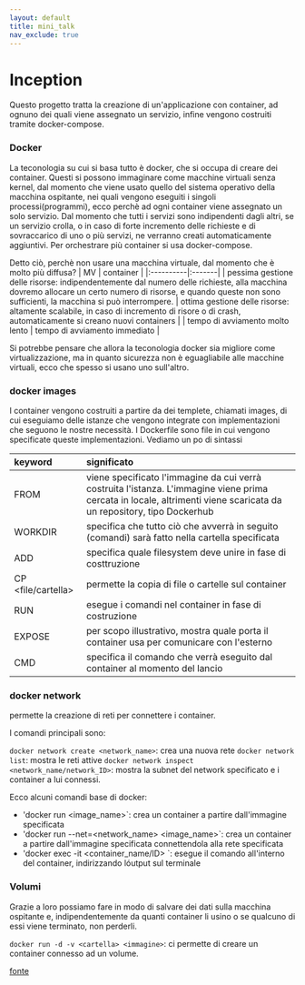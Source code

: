 ```yaml
---
layout: default
title: mini_talk
nav_exclude: true
---
```


# Inception
Questo progetto tratta la creazione di un'applicazione con container, ad ognuno dei quali viene assegnato un servizio, infine vengono costruiti tramite docker-compose.

### Docker
La teconologia su cui si basa tutto è docker, che si occupa di creare dei container. Questi si possono immaginare come macchine virtuali senza kernel, dal momento che viene usato quello del sistema operativo della macchina ospitante, nei quali vengono eseguiti i singoli processi(programmi), ecco perchè ad ogni container viene assegnato un solo servizio.
Dal momento che tutti i servizi sono indipendenti dagli altri, se un servizio crolla, o in caso di forte incremento delle richieste e di sovraccarico di uno o più servizi, ne verranno creati automaticamente aggiuntivi.
Per orchestrare più container si usa docker-compose.

Detto ciò, perchè non usare una macchina virtuale, dal momento che è molto più diffusa?
| MV | container |
|:----------|:-------|
| pessima gestione delle risorse: indipendentemente dal numero delle richieste, alla macchina dovremo allocare un certo numero di risorse, e quando queste non sono sufficienti, la macchina si può interrompere. | ottima gestione delle risorse: altamente scalabile, in caso di incremento di risore o di crash, automaticamente si creano nuovi containers |
| tempo di avviamento molto lento | tempo di avviamento immediato |

Si potrebbe pensare che allora la teconologia docker sia migliore come virtualizzazione, ma in quanto sicurezza non è eguagliabile alle macchine virtuali, ecco che spesso si usano uno sull'altro.

### docker images
I container vengono costruiti a partire da dei templete, chiamati images, di cui eseguiamo delle istanze che vengono integrate con implementazioni che seguono le nostre necessità.
I Dockerfile sono file in cui vengono specificate queste implementazioni. Vediamo un po di sintassi

| keyword | significato |
|:----------|:-------|
| FROM <images> | viene specificato l'immagine da cui verrà costruita l'istanza. L'immagine viene prima cercata in locale, altrimenti viene scaricata da un repository, tipo Dockerhub |
| WORKDIR <cartella> | specifica che tutto ciò che avverrà in seguito (comandi) sarà fatto nella cartella specificata |
| ADD <filesystem> | specifica quale filesystem deve unire in fase di costtruzione |
| CP <file/cartella> <folder> | permette la copia di file o cartelle sul container |
| RUN <comando> | esegue i comandi nel container in fase di costruzione |
| EXPOSE <porta> | per scopo illustrativo, mostra quale porta il container usa per comunicare con l'esterno |
| CMD | specifica il comando che verrà eseguito dal container al momento del lancio |
  
### docker network
permette la creazione di reti per connettere i container. 

I comandi principali sono:
  
`docker network create <network_name>`: crea una nuova rete 
`docker network list`: mostra le reti attive
`docker network inspect <network_name/network_ID>`: mostra la subnet del network specificato e i container a lui connessi.
  
Ecco alcuni comandi base di docker:
  
- 'docker run <image_name>`: crea un container a partire dall'immagine specificata
- 'docker run --net=<network_name> <image_name>`: crea un container a partire dall'immagine specificata connettendola alla rete specificata
- 'docker exec -it <container_name/ID> <command>`: esegue il comando all'interno del container, indirizzando lóutput sul terminale
  
### Volumi
Grazie a loro possiamo fare in modo di salvare dei dati sulla macchina ospitante e, indipendentemente da quanti container li usino o se qualcuno di essi viene terminato, non perderli.
  
`docker run -d -v <cartella> <immagine>`: ci permette di creare un container connesso ad un volume.
  
[fonte](https://www.freecodecamp.org/news/comprehensive-introductory-guide-to-docker-vms-and-containers-4e42a13ee103/)
